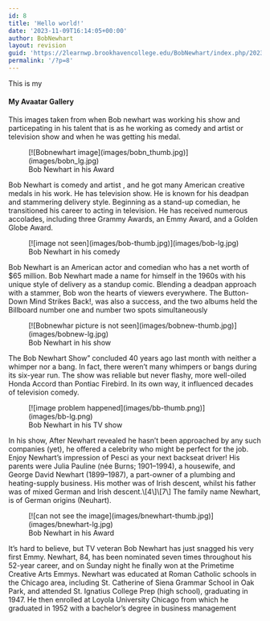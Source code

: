 ```yaml
---
id: 8
title: 'Hello world!'
date: '2023-11-09T16:14:05+00:00'
author: BobNewhart
layout: revision
guid: 'https://2learnwp.brookhavencollege.edu/BobNewhart/index.php/2023/11/09/1-revision-v1/'
permalink: '/?p=8'
---
```


This is my

#### My Avaatar Gallery

This images taken from when Bob newhart was working his show and particepating in his talent that is as he working as comedy and artist or television show and when he was getting his medal.

<figure class="wp-block-image">[![Bobnewhart image](images/bobn_thumb.jpg)](images/bobn_lg.jpg)<figcaption>Bob Newhart in his Award</figcaption></figure>Bob Newhart is comedy and artist , and he got many American creative medals in his work. He has television show. He is known for his deadpan and stammering delivery style. Beginning as a stand-up comedian, he transitioned his career to acting in television. He has received numerous accolades, including three Grammy Awards, an Emmy Award, and a Golden Globe Award.

<figure class="wp-block-image">[![image not seen](images/bob-thumb.jpg)](images/bob-lg.jpg)<figcaption>Bob Newhart in his comedy</figcaption></figure>Bob Newhart is an American actor and comedian who has a net worth of $65 million. Bob Newhart made a name for himself in the 1960s with his unique style of delivery as a standup comic. Blending a deadpan approach with a stammer, Bob won the hearts of viewers everywhere. The Button-Down Mind Strikes Back!, was also a success, and the two albums held the Billboard number one and number two spots simultaneously

<figure class="wp-block-image">[![Bobnewhar picture is not seen](images/bobnew-thumb.jpg)](images/bobnew-lg.jpg)<figcaption>Bob Newhart in his show</figcaption></figure>The Bob Newhart Show” concluded 40 years ago last month with neither a whimper nor a bang. In fact, there weren’t many whimpers or bangs during its six-year run. The show was reliable but never flashy, more well-oiled Honda Accord than Pontiac Firebird. In its own way, it influenced decades of television comedy.

<figure class="wp-block-image">[![image problem happened](images/bb-thumb.png)](images/bb-lg.png)<figcaption>Bob Newhart in his TV show</figcaption></figure>In his show, After Newhart revealed he hasn’t been approached by any such companies (yet), he offered a celebrity who might be perfect for the job. Enjoy Newhart’s impression of Pesci as your next backseat driver! His parents were Julia Pauline (née Burns; 1901–1994), a housewife, and George David Newhart (1899–1987), a part-owner of a plumbing and heating-supply business. His mother was of Irish descent, whilst his father was of mixed German and Irish descent.\[4\]\[7\] The family name Newhart, is of German origins (Neuhart).

<figure class="wp-block-image">[![can not see the image](images/bnewhart-thumb.jpg)](images/bnewhart-lg.jpg)<figcaption>Bob Newhart in his Award</figcaption></figure>It’s hard to believe, but TV veteran Bob Newhart has just snagged his very first Emmy. Newhart, 84, has been nominated seven times throughout his 52-year career, and on Sunday night he finally won at the Primetime Creative Arts Emmys. Newhart was educated at Roman Catholic schools in the Chicago area, including St. Catherine of Siena Grammar School in Oak Park, and attended St. Ignatius College Prep (high school), graduating in 1947. He then enrolled at Loyola University Chicago from which he graduated in 1952 with a bachelor’s degree in business management